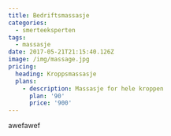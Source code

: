 ```yaml
---
title: Bedriftsmassasje
categories:
  - smerteeksperten
tags:
  - massasje
date: 2017-05-21T21:15:40.126Z
image: /img/massage.jpg
pricing:
  heading: Kroppsmassasje
  plans:
    - description: Massasje for hele kroppen
      plan: '90'
      price: '900'
---
```

awefawef

